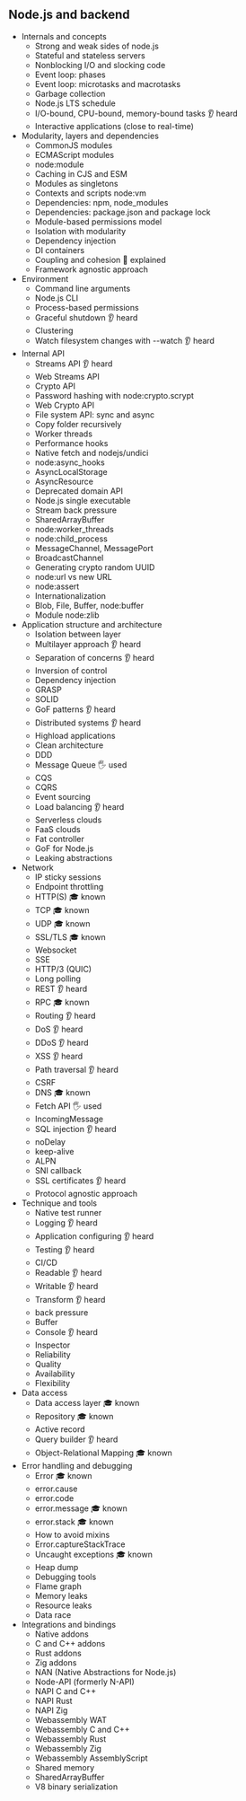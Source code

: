 ## Node.js and backend

- Internals and concepts
  - Strong and weak sides of node.js
  - Stateful and stateless servers
  - Nonblocking I/O and slocking code
  - Event loop: phases
  - Event loop: microtasks and macrotasks
  - Garbage collection
  - Node.js LTS schedule
  - I/O-bound, CPU-bound, memory-bound tasks 👂 heard
  - Interactive applications (close to real-time)
- Modularity, layers and dependencies
  - CommonJS modules
  - ECMAScript modules
  - node:module
  - Caching in CJS and ESM
  - Modules as singletons
  - Contexts and scripts node:vm
  - Dependencies: npm, node_modules
  - Dependencies: package.json and package lock
  - Module-based permissions model
  - Isolation with modularity
  - Dependency injection
  - DI containers
  - Coupling and cohesion 🙋 explained
  - Framework agnostic approach
- Environment
  - Command line arguments
  - Node.js CLI
  - Process-based permissions
  - Graceful shutdown 👂 heard
  - Clustering
  - Watch filesystem changes with --watch 👂 heard
- Internal API
  - Streams API 👂 heard
  - Web Streams API
  - Crypto API
  - Password hashing with node:crypto.scrypt
  - Web Crypto API
  - File system API: sync and async
  - Copy folder recursively
  - Worker threads
  - Performance hooks
  - Native fetch and nodejs/undici
  - node:async_hooks
  - AsyncLocalStorage
  - AsyncResource
  - Deprecated domain API
  - Node.js single executable
  - Stream back pressure
  - SharedArrayBuffer
  - node:worker_threads
  - node:child_process
  - MessageChannel, MessagePort
  - BroadcastChannel
  - Generating crypto random UUID
  - node:url vs new URL
  - node:assert
  - Internationalization
  - Blob, File, Buffer, node:buffer
  - Module node:zlib
- Application structure and architecture
  - Isolation between layer
  - Multilayer approach 👂 heard
  - Separation of concerns 👂 heard
  - Inversion of control
  - Dependency injection
  - GRASP
  - SOLID
  - GoF patterns 👂 heard
  - Distributed systems 👂 heard
  - Highload applications
  - Clean architecture
  - DDD
  - Message Queue 🖐️ used
  - CQS
  - CQRS
  - Event sourcing
  - Load balancing 👂 heard
  - Serverless clouds
  - FaaS clouds
  - Fat controller
  - GoF for Node.js
  - Leaking abstractions
- Network
  - IP sticky sessions
  - Endpoint throttling
  - HTTP(S) 🎓 known
  - TCP 🎓 known
  - UDP 🎓 known
  - SSL/TLS 🎓 known
  - Websocket
  - SSE
  - HTTP/3 (QUIC)
  - Long polling
  - REST 👂 heard
  - RPC 🎓 known
  - Routing 👂 heard
  - DoS 👂 heard
  - DDoS 👂 heard
  - XSS 👂 heard
  - Path traversal 👂 heard
  - CSRF
  - DNS 🎓 known
  - Fetch API 🖐️ used
  - IncomingMessage
  - SQL injection 👂 heard
  - noDelay
  - keep-alive
  - ALPN
  - SNI callback
  - SSL certificates 👂 heard
  - Protocol agnostic approach
- Technique and tools
  - Native test runner
  - Logging 👂 heard
  - Application configuring 👂 heard
  - Testing 👂 heard
  - CI/CD
  - Readable 👂 heard
  - Writable 👂 heard
  - Transform 👂 heard
  - back pressure
  - Buffer
  - Console 👂 heard
  - Inspector
  - Reliability
  - Quality
  - Availability
  - Flexibility
- Data access
  - Data access layer 🎓 known
  - Repository 🎓 known
  - Active record
  - Query builder 👂 heard
  - Object-Relational Mapping 🎓 known
- Error handling and debugging
  - Error 🎓 known
  - error.cause
  - error.code
  - error.message 🎓 known
  - error.stack 🎓 known
  - How to avoid mixins
  - Error.captureStackTrace
  - Uncaught exceptions 🎓 known
  - Heap dump
  - Debugging tools
  - Flame graph
  - Memory leaks
  - Resource leaks
  - Data race
- Integrations and bindings
  - Native addons
  - C and C++ addons
  - Rust addons
  - Zig addons
  - NAN (Native Abstractions for Node.js)
  - Node-API (formerly N-API)
  - NAPI C and C++
  - NAPI Rust
  - NAPI Zig
  - Webassembly WAT
  - Webassembly C and C++
  - Webassembly Rust
  - Webassembly Zig
  - Webassembly AssemblyScript
  - Shared memory
  - SharedArrayBuffer
  - V8 binary serialization
